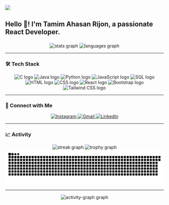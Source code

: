 ![](https://komarev.com/ghpvc/?username=tamim-ar&base=9590&abbreviated=true)

<h2 align="left">Hello 👋! I'm Tamim Ahasan Rijon, a passionate React Developer.</h2>

###

<div align="center">
  <img src="https://github-readme-stats.vercel.app/api?username=tamim-ar&hide_title=false&hide_rank=false&show_icons=true&include_all_commits=true&count_private=true&disable_animations=false&theme=dracula&locale=en&hide_border=false" height="150" alt="stats graph"  />
  <img src="https://github-readme-stats.vercel.app/api/top-langs?username=tamim-ar&locale=en&hide_title=false&layout=compact&card_width=320&langs_count=5&theme=dracula&hide_border=false" height="150" alt="languages graph"  />
</div>

---

### 🛠️ Tech Stack

<div align="center">
  <img src="https://cdn.jsdelivr.net/gh/devicons/devicon/icons/c/c-original.svg" height="30" alt="C logo" />
  <img src="https://cdn.jsdelivr.net/gh/devicons/devicon/icons/java/java-original.svg" height="30" alt="Java logo" />
  <img src="https://cdn.jsdelivr.net/gh/devicons/devicon/icons/python/python-original.svg" height="30" alt="Python logo" />
  <img src="https://cdn.jsdelivr.net/gh/devicons/devicon/icons/javascript/javascript-original.svg" height="30" alt="JavaScript logo" />
  <img src="https://cdn.jsdelivr.net/gh/devicons/devicon/icons/mysql/mysql-original.svg" height="30" alt="SQL logo" />
  <img src="https://cdn.jsdelivr.net/gh/devicons/devicon/icons/html5/html5-original.svg" height="30" alt="HTML logo" />
  <img src="https://cdn.jsdelivr.net/gh/devicons/devicon/icons/css3/css3-original.svg" height="30" alt="CSS logo" />
  <img src="https://cdn.jsdelivr.net/gh/devicons/devicon/icons/react/react-original.svg" height="30" alt="React logo" />
  <img src="https://cdn.jsdelivr.net/gh/devicons/devicon/icons/bootstrap/bootstrap-original.svg" height="30" alt="Bootstrap logo" />
  <img src="https://upload.wikimedia.org/wikipedia/commons/d/d5/Tailwind_CSS_Logo.svg" height="30" alt="Tailwind CSS logo" />
</div>

---

### 🔗 Connect with Me

<div align="center">
  <a href="https://www.instagram.com/tamim__ahasan/" target="_blank">
    <img src="https://img.shields.io/static/v1?message=Instagram&logo=instagram&color=E4405F&style=for-the-badge" height="35" alt="Instagram" />
  </a>
  <a href="mailto:tamimahasan.ar@gmail.com" target="_blank">
    <img src="https://img.shields.io/static/v1?message=Gmail&logo=gmail&color=D14836&style=for-the-badge" height="35" alt="Gmail" />
  </a>
  <a href="https://www.linkedin.com/in/tamim-ar/" target="_blank">
    <img src="https://img.shields.io/static/v1?message=LinkedIn&logo=linkedin&color=0077B5&style=for-the-badge" height="35" alt="LinkedIn" />
  </a>
</div>

---

### 📈 Activity

<div align="center">
  <img src="https://streak-stats.demolab.com?user=tamim-ar&locale=en&mode=daily&theme=dracula&hide_border=false&border_radius=5&order=3" height="150" alt="streak graph"  />
  <img src="https://github-profile-trophy.vercel.app?username=tamim-ar&theme=dracula&column=-1&row=1&margin-w=8&margin-h=8&no-bg=false&no-frame=false&order=4" height="150" alt="trophy graph"  />
</div>

<img src="https://github.com/tamim-ar/tamim-ar/blob/output/snake.svg" alt="Snake animation" />

---

<div align="center">
  <img src="https://github-readme-activity-graph.vercel.app/graph?username=tamim-ar&radius=16&theme=react&area=true&order=5" height="300" alt="activity-graph graph"  />
</div>
